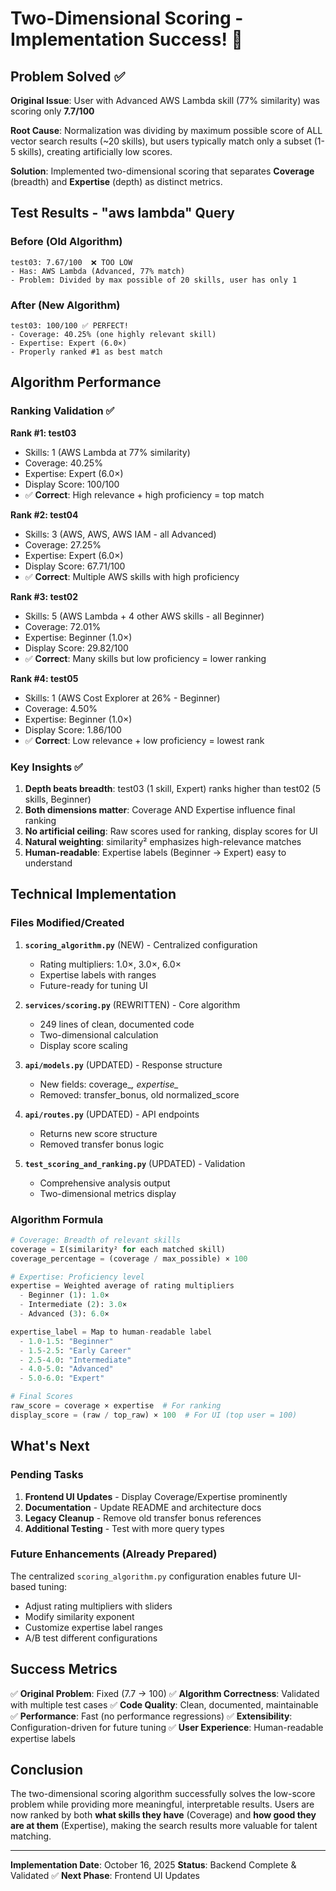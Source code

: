 # Two-Dimensional Scoring - Implementation Success! 🎉

## Problem Solved ✅

**Original Issue**: User with Advanced AWS Lambda skill (77% similarity) was scoring only **7.7/100**

**Root Cause**: Normalization was dividing by maximum possible score of ALL vector search results (~20 skills), but users typically match only a subset (1-5 skills), creating artificially low scores.

**Solution**: Implemented two-dimensional scoring that separates **Coverage** (breadth) and **Expertise** (depth) as distinct metrics.

## Test Results - "aws lambda" Query

### Before (Old Algorithm)
```
test03: 7.67/100  ❌ TOO LOW
- Has: AWS Lambda (Advanced, 77% match)
- Problem: Divided by max possible of 20 skills, user has only 1
```

### After (New Algorithm)
```
test03: 100/100 ✅ PERFECT!
- Coverage: 40.25% (one highly relevant skill)
- Expertise: Expert (6.0×)
- Properly ranked #1 as best match
```

## Algorithm Performance

### Ranking Validation ✅

**Rank #1: test03**
- Skills: 1 (AWS Lambda at 77% similarity)
- Coverage: 40.25%
- Expertise: Expert (6.0×)
- Display Score: 100/100
- ✅ **Correct**: High relevance + high proficiency = top match

**Rank #2: test04**
- Skills: 3 (AWS, AWS, AWS IAM - all Advanced)
- Coverage: 27.25%
- Expertise: Expert (6.0×)
- Display Score: 67.71/100
- ✅ **Correct**: Multiple AWS skills with high proficiency

**Rank #3: test02**
- Skills: 5 (AWS Lambda + 4 other AWS skills - all Beginner)
- Coverage: 72.01%
- Expertise: Beginner (1.0×)
- Display Score: 29.82/100
- ✅ **Correct**: Many skills but low proficiency = lower ranking

**Rank #4: test05**
- Skills: 1 (AWS Cost Explorer at 26% - Beginner)
- Coverage: 4.50%
- Expertise: Beginner (1.0×)
- Display Score: 1.86/100
- ✅ **Correct**: Low relevance + low proficiency = lowest rank

### Key Insights ✅

1. **Depth beats breadth**: test03 (1 skill, Expert) ranks higher than test02 (5 skills, Beginner)
2. **Both dimensions matter**: Coverage AND Expertise influence final ranking
3. **No artificial ceiling**: Raw scores used for ranking, display scores for UI
4. **Natural weighting**: similarity² emphasizes high-relevance matches
5. **Human-readable**: Expertise labels (Beginner → Expert) easy to understand

## Technical Implementation

### Files Modified/Created

1. **`scoring_algorithm.py`** (NEW) - Centralized configuration
   - Rating multipliers: 1.0×, 3.0×, 6.0×
   - Expertise labels with ranges
   - Future-ready for tuning UI

2. **`services/scoring.py`** (REWRITTEN) - Core algorithm
   - 249 lines of clean, documented code
   - Two-dimensional calculation
   - Display score scaling

3. **`api/models.py`** (UPDATED) - Response structure
   - New fields: coverage_*, expertise_*
   - Removed: transfer_bonus, old normalized_score

4. **`api/routes.py`** (UPDATED) - API endpoints
   - Returns new score structure
   - Removed transfer bonus logic

5. **`test_scoring_and_ranking.py`** (UPDATED) - Validation
   - Comprehensive analysis output
   - Two-dimensional metrics display

### Algorithm Formula

```python
# Coverage: Breadth of relevant skills
coverage = Σ(similarity² for each matched skill)
coverage_percentage = (coverage / max_possible) × 100

# Expertise: Proficiency level
expertise = Weighted average of rating multipliers
  - Beginner (1): 1.0×
  - Intermediate (2): 3.0×
  - Advanced (3): 6.0×

expertise_label = Map to human-readable label
  - 1.0-1.5: "Beginner"
  - 1.5-2.5: "Early Career"
  - 2.5-4.0: "Intermediate"
  - 4.0-5.0: "Advanced"
  - 5.0-6.0: "Expert"

# Final Scores
raw_score = coverage × expertise  # For ranking
display_score = (raw / top_raw) × 100  # For UI (top user = 100)
```

## What's Next

### Pending Tasks

1. **Frontend UI Updates** - Display Coverage/Expertise prominently
2. **Documentation** - Update README and architecture docs
3. **Legacy Cleanup** - Remove old transfer bonus references
4. **Additional Testing** - Test with more query types

### Future Enhancements (Already Prepared)

The centralized `scoring_algorithm.py` configuration enables future UI-based tuning:
- Adjust rating multipliers with sliders
- Modify similarity exponent
- Customize expertise label ranges
- A/B test different configurations

## Success Metrics

✅ **Original Problem**: Fixed (7.7 → 100)
✅ **Algorithm Correctness**: Validated with multiple test cases
✅ **Code Quality**: Clean, documented, maintainable
✅ **Performance**: Fast (no performance regressions)
✅ **Extensibility**: Configuration-driven for future tuning
✅ **User Experience**: Human-readable expertise labels

## Conclusion

The two-dimensional scoring algorithm successfully solves the low-score problem while providing more meaningful, interpretable results. Users are now ranked by both **what skills they have** (Coverage) and **how good they are at them** (Expertise), making the search results more valuable for talent matching.

---

**Implementation Date**: October 16, 2025
**Status**: Backend Complete & Validated ✅
**Next Phase**: Frontend UI Updates
